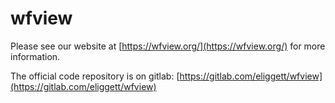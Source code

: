 # wfview

Please see our website at [https://wfview.org/](https://wfview.org/) for more information. 

The official code repository is on gitlab: [https://gitlab.com/eliggett/wfview](https://gitlab.com/eliggett/wfview)
